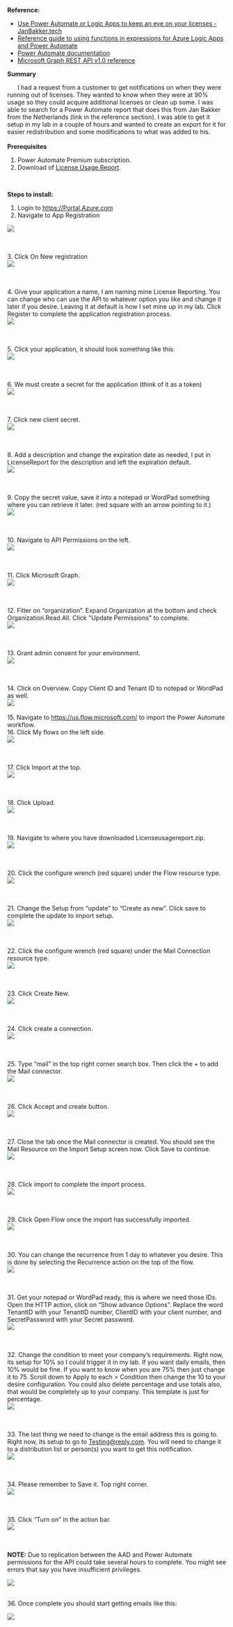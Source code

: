 **Reference:** <BR>
* [Use Power Automate or Logic Apps to keep an eye on your licenses - JanBakker.tech](https://janbakker.tech/use-power-automate-or-logic-apps-to-keep-an-eye-on-your-licenses/) <BR>
* [Reference guide to using functions in expressions for Azure Logic Apps and Power Automate](https://docs.microsoft.com/en-us/azure/logic-apps/workflow-definition-language-functions-reference) <BR>
* [Power Automate documentation](https://docs.microsoft.com/en-us/power-automate/) <BR>
* [Microsoft Graph REST API v1.0 reference](https://docs.microsoft.com/en-us/graph/api/overview?view=graph-rest-1.0) <BR>

**Summary** <BR>

&nbsp;&nbsp;&nbsp;&nbsp;&nbsp; I had a request from a customer to get notifications on when they were running out of licenses. They wanted to know when they were at 90% usage so they could acquire additional licenses or clean up some. I was able to search for a Power Automate report that does this from Jan Bakker from the Netherlands (link in the reference section). I was able to get it setup in my lab in a couple of hours and wanted to create an export for it for easier redistribution and some modifications to what was added to his.<BR>
<BR>
**Prerequisites** <BR>
1. Power Automate Premium subscription.<BR>
2. Download of [License Usage Report](https://github.com/mattnovitsch/M365/blob/main/LicenseUsageReport.zip).<BR>
<BR>

**Steps to install:** <BR>
1.	Login to https://Portal.Azure.com <BR>
2.	Navigate to App Registration <BR>

![](https://github.com/mattnovitsch/M365/blob/main/M365AppRegistration.JPG) 

<BR><BR>
3.	Click On New registration <BR>
![](https://github.com/mattnovitsch/M365/blob/main/M365NewRegistration.JPG) 

<BR><BR>
4.	Give your application a name, I am naming mine License Reporting. You can change who can use the API to whatever option you like and change it later if you desire. Leaving it at default is how I set mine up in my lab. Click Register to complete the application registration process.<BR>
![](https://github.com/mattnovitsch/M365/blob/main/M365AppRegistration2.JPG)
 
<BR><BR>
5.	Click your application, it should look something like this:<BR>
![](https://github.com/mattnovitsch/M365/blob/main/M365ClickApplicaiton.JPG)

<BR><BR> 
6.	We must create a secret for the application (think of it as a token)<BR>
![](https://github.com/mattnovitsch/M365/blob/main/M365secret1.JPG)
 
<BR><BR>
7.	Click new client secret.<BR>
![](https://github.com/mattnovitsch/M365/blob/main/M365secret2.JPG)
 
<BR> <BR>
8.	Add a description and change the expiration date as needed, I put in LicenseReport for the description and left the expiration default.<BR>
![](https://github.com/mattnovitsch/M365/blob/main/M365secret4.JPG)

<BR> <BR>
9.	Copy the secret value, save it into a notepad or WordPad something where you can retrieve it later. (red square with an arrow pointing to it.)<BR>
![](https://github.com/mattnovitsch/M365/blob/main/M365secret3.JPG)
 
<BR><BR>
10.	Navigate to API Permissions on the left.<BR>
![](https://github.com/mattnovitsch/M365/blob/main/M365API1.JPG)

<BR> <BR>
11.	Click Microsoft Graph.<BR>
![](https://github.com/mattnovitsch/M365/blob/main/M365API2.JPG)

<BR><BR>
12.	Filter on “organization”. Expand Organization at the bottom and check Organization.Read.All. Click "Update Permissions" to complete.<BR>
![](https://github.com/mattnovitsch/M365/blob/main/M365API3.JPG)

<BR><BR>
13.	Grant admin consent for your environment.<BR>
![](https://github.com/mattnovitsch/M365/blob/main/M365API4.JPG)

<BR><BR>
14.	Click on Overview. Copy Client ID and Tenant ID to notepad or WordPad as well.<BR>
![](https://github.com/mattnovitsch/M365/blob/main/M365IDs.JPG)
<BR><BR>
15.	Navigate to https://us.flow.microsoft.com/ to import the Power Automate workflow.<BR>
16.	Click My flows on the left side.<BR>
![](https://github.com/mattnovitsch/M365/blob/main/M365Flow1.jpg)

<BR><BR>
17.	Click Import at the top.<BR>
![](https://github.com/mattnovitsch/M365/blob/main/M365Flow2.jpg)

<BR><BR>
18.	Click Upload.<BR>
![](https://github.com/mattnovitsch/M365/blob/main/M365Flow3.jpg)

<BR><BR>
19.	Navigate to where you have downloaded Licenseusagereport.zip.<BR>
![](https://github.com/mattnovitsch/M365/blob/main/M365ImportPackage.JPG)

<BR><BR>
20.	Click the configure wrench (red square) under the Flow resource type. <BR>
![](https://github.com/mattnovitsch/M365/blob/main/M365Flow4.jpg)

<BR> <BR>
21.	Change the Setup from “update” to “Create as new”. Click save to complete the update to import setup.<BR>
![](https://github.com/mattnovitsch/M365/blob/main/M365Flow5.jpg)

<BR> <BR>
22.	Click the configure wrench (red square) under the Mail Connection resource type.<BR>
![](https://github.com/mattnovitsch/M365/blob/main/M365Flow6.jpg)

<BR> <BR>
23.	Click Create New.<BR>
![](https://github.com/mattnovitsch/M365/blob/main/M365Flow7.jpg)

<BR> <BR>
24.	Click create a connection.<BR>
![](https://github.com/mattnovitsch/M365/blob/main/M365Flow8.jpg)

<BR><BR>
25.	Type “mail” in the top right corner search box. Then click the + to add the Mail connector.<BR>
![](https://github.com/mattnovitsch/M365/blob/main/M365Flow9.jpg)

<BR><BR>
26.	Click Accept and create button. <BR>
![](https://github.com/mattnovitsch/M365/blob/main/M365Flow10.jpg)

<BR><BR>
27.	Close the tab once the Mail connector is created. You should see the Mail Resource on the Import Setup screen now. Click Save to continue.<BR>
![](https://github.com/mattnovitsch/M365/blob/main/M365Flow11.jpg)

<BR> <BR>
28.	Click import to complete the import process.<BR>
![](https://github.com/mattnovitsch/M365/blob/main/M365Flow12.jpg)

<BR><BR>
29.	Click Open Flow once the import has successfully imported. <BR>
![](https://github.com/mattnovitsch/M365/blob/main/M365Flow13.jpg)

<BR> <BR>
30.	You can change the recurrence from 1 day to whatever you desire. This is done by selecting the Recurrence action on the top of the flow.<BR>
![](https://github.com/mattnovitsch/M365/blob/main/M365Flow17.jpg)

<BR> <BR>
31.	Get your notepad or WordPad ready, this is where we need those IDs. Open the HTTP action, click on “Show advance Options”.  Replace the word TenantID with your TenantID number, ClientID with your client number, and SecretPassword with your Secret password. <BR>
![](https://github.com/mattnovitsch/M365/blob/main/M365Flow19.jpg)

<BR> <BR>
32.	Change the condition to meet your company’s requirements. Right now, its setup for 10% so I could trigger it in my lab. If you want daily emails, then 10% would be fine. If you want to know when you are 75% then just change it to 75. Scroll down to Apply to each > Condition then change the 10 to your desire configuration. You could also delete percentage and use totals also, that would be completely up to your company. This template is just for percentage.<BR>
![](https://github.com/mattnovitsch/M365/blob/main/M365Flow14.jpg)

<BR><BR>
33.	The last thing we need to change is the email address this is going to. Right now, its setup to go to Testing@reply.com. You will need to change it to a distribution list or person(s) you want to get this notification. <BR>
![](https://github.com/mattnovitsch/M365/blob/main/M365Flow18.jpg)

<BR><BR>
34.	Please remember to Save it. Top right corner. <BR>
![](https://github.com/mattnovitsch/M365/blob/main/M365Flow15.jpg)

<BR><BR>
35.	Click “Turn on” in the action bar. <BR>
![](https://github.com/mattnovitsch/M365/blob/main/M365Flow16.jpg)

<BR><BR>
**NOTE:** Due to replication between the AAD and Power Automate permissions for the API could take several hours to complete. You might see errors that say you have insufficient privileges. <BR>

![](https://github.com/mattnovitsch/M365/blob/main/M365Error.jpg)

<BR> 
36.	Once complete you should start getting emails like this: <BR>

![](https://github.com/mattnovitsch/M365/blob/main/M365Email.jpg)

<BR><BR>
